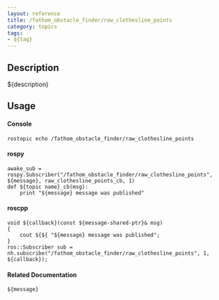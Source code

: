 ```yaml
---
layout: reference
title: /fathom_obstacle_finder/raw_clothesline_points
category: topics
tags: 
- ${tag}
---
```


## Description
${description}

## Usage
#### Console
```
rostopic echo /fathom_obstacle_finder/raw_clothesline_points
```

#### rospy
```
awake_sub = rospy.Subscriber("/fathom_obstacle_finder/raw_clothesline_points", ${message}, raw_clothesline_points_cb, 1)
def ${topic name}_cb(msg):
    print "${message} message was published"
```

#### roscpp
```
void ${callback}(const ${message-shared-ptr}& msg)
{
    cout ${${ "${message} message was published";
}
ros::Subscriber sub = nh.subscribe("/fathom_obstacle_finder/raw_clothesline_points", 1, ${callback});
```

#### Related Documentation
``${message}``  